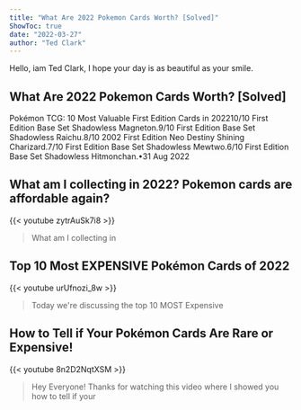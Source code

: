 ```yaml
---
title: "What Are 2022 Pokemon Cards Worth? [Solved]"
ShowToc: true 
date: "2022-03-27"
author: "Ted Clark" 
---
```


Hello, iam Ted Clark, I hope your day is as beautiful as your smile.
## What Are 2022 Pokemon Cards Worth? [Solved]
Pokémon TCG: 10 Most Valuable First Edition Cards in 202210/10 First Edition Base Set Shadowless Magneton.9/10 First Edition Base Set Shadowless Raichu.8/10 2002 First Edition Neo Destiny Shining Charizard.7/10 First Edition Base Set Shadowless Mewtwo.6/10 First Edition Base Set Shadowless Hitmonchan.•31 Aug 2022

## What am I collecting in 2022? Pokemon cards are affordable again?
{{< youtube zytrAuSk7i8 >}}
>What am I collecting in 

## Top 10 Most EXPENSIVE Pokémon Cards of 2022
{{< youtube urUfnozi_8w >}}
>Today we're discussing the top 10 MOST Expensive 

## How to Tell if Your Pokémon Cards Are Rare or Expensive!
{{< youtube 8n2D2NqtXSM >}}
>Hey Everyone! Thanks for watching this video where I showed you how to tell if your 

